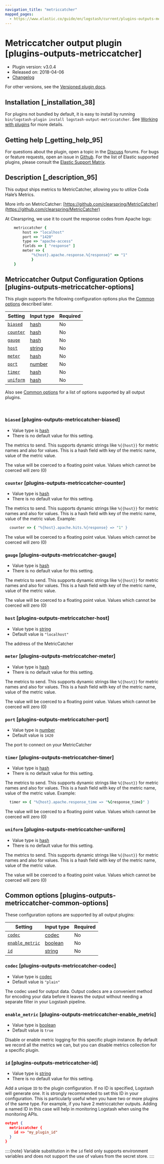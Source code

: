 ```yaml
---
navigation_title: "metriccatcher"
mapped_pages:
  - https://www.elastic.co/guide/en/logstash/current/plugins-outputs-metriccatcher.html
---
```


# Metriccatcher output plugin [plugins-outputs-metriccatcher]


* Plugin version: v3.0.4
* Released on: 2018-04-06
* [Changelog](https://github.com/logstash-plugins/logstash-output-metriccatcher/blob/v3.0.4/CHANGELOG.md)

For other versions, see the [Versioned plugin docs](logstash-docs://reference/output-metriccatcher-index.md).

## Installation [_installation_38]

For plugins not bundled by default, it is easy to install by running `bin/logstash-plugin install logstash-output-metriccatcher`. See [Working with plugins](/reference/working-with-plugins.md) for more details.


## Getting help [_getting_help_95]

For questions about the plugin, open a topic in the [Discuss](http://discuss.elastic.co) forums. For bugs or feature requests, open an issue in [Github](https://github.com/logstash-plugins/logstash-output-metriccatcher). For the list of Elastic supported plugins, please consult the [Elastic Support Matrix](https://www.elastic.co/support/matrix#logstash_plugins).


## Description [_description_95]

This output ships metrics to MetricCatcher, allowing you to utilize Coda Hale’s Metrics.

More info on MetricCatcher: [https://github.com/clearspring/MetricCatcher](https://github.com/clearspring/MetricCatcher)

At Clearspring, we use it to count the response codes from Apache logs:

```ruby
    metriccatcher {
        host => "localhost"
        port => "1420"
        type => "apache-access"
        fields => [ "response" ]
        meter => {
            "%{host}.apache.response.%{response}" => "1"
            }
    }
```


## Metriccatcher Output Configuration Options [plugins-outputs-metriccatcher-options]

This plugin supports the following configuration options plus the [Common options](#plugins-outputs-metriccatcher-common-options) described later.

| Setting | Input type | Required |
| --- | --- | --- |
| [`biased`](#plugins-outputs-metriccatcher-biased) | [hash](/reference/configuration-file-structure.md#hash) | No |
| [`counter`](#plugins-outputs-metriccatcher-counter) | [hash](/reference/configuration-file-structure.md#hash) | No |
| [`gauge`](#plugins-outputs-metriccatcher-gauge) | [hash](/reference/configuration-file-structure.md#hash) | No |
| [`host`](#plugins-outputs-metriccatcher-host) | [string](/reference/configuration-file-structure.md#string) | No |
| [`meter`](#plugins-outputs-metriccatcher-meter) | [hash](/reference/configuration-file-structure.md#hash) | No |
| [`port`](#plugins-outputs-metriccatcher-port) | [number](/reference/configuration-file-structure.md#number) | No |
| [`timer`](#plugins-outputs-metriccatcher-timer) | [hash](/reference/configuration-file-structure.md#hash) | No |
| [`uniform`](#plugins-outputs-metriccatcher-uniform) | [hash](/reference/configuration-file-structure.md#hash) | No |

Also see [Common options](#plugins-outputs-metriccatcher-common-options) for a list of options supported by all output plugins.

 

### `biased` [plugins-outputs-metriccatcher-biased]

* Value type is [hash](/reference/configuration-file-structure.md#hash)
* There is no default value for this setting.

The metrics to send. This supports dynamic strings like `%{{host}}` for metric names and also for values. This is a hash field with key of the metric name, value of the metric value.

The value will be coerced to a floating point value. Values which cannot be coerced will zero (0)


### `counter` [plugins-outputs-metriccatcher-counter]

* Value type is [hash](/reference/configuration-file-structure.md#hash)
* There is no default value for this setting.

The metrics to send. This supports dynamic strings like `%{{host}}` for metric names and also for values. This is a hash field with key of the metric name, value of the metric value. Example:

```ruby
  counter => { "%{host}.apache.hits.%{response} => "1" }
```

The value will be coerced to a floating point value. Values which cannot be coerced will zero (0)


### `gauge` [plugins-outputs-metriccatcher-gauge]

* Value type is [hash](/reference/configuration-file-structure.md#hash)
* There is no default value for this setting.

The metrics to send. This supports dynamic strings like `%{{host}}` for metric names and also for values. This is a hash field with key of the metric name, value of the metric value.

The value will be coerced to a floating point value. Values which cannot be coerced will zero (0)


### `host` [plugins-outputs-metriccatcher-host]

* Value type is [string](/reference/configuration-file-structure.md#string)
* Default value is `"localhost"`

The address of the MetricCatcher


### `meter` [plugins-outputs-metriccatcher-meter]

* Value type is [hash](/reference/configuration-file-structure.md#hash)
* There is no default value for this setting.

The metrics to send. This supports dynamic strings like `%{{host}}` for metric names and also for values. This is a hash field with key of the metric name, value of the metric value.

The value will be coerced to a floating point value. Values which cannot be coerced will zero (0)


### `port` [plugins-outputs-metriccatcher-port]

* Value type is [number](/reference/configuration-file-structure.md#number)
* Default value is `1420`

The port to connect on your MetricCatcher


### `timer` [plugins-outputs-metriccatcher-timer]

* Value type is [hash](/reference/configuration-file-structure.md#hash)
* There is no default value for this setting.

The metrics to send. This supports dynamic strings like `%{{host}}` for metric names and also for values. This is a hash field with key of the metric name, value of the metric value. Example:

```ruby
  timer => { "%{host}.apache.response_time => "%{response_time}" }
```

The value will be coerced to a floating point value. Values which cannot be coerced will zero (0)


### `uniform` [plugins-outputs-metriccatcher-uniform]

* Value type is [hash](/reference/configuration-file-structure.md#hash)
* There is no default value for this setting.

The metrics to send. This supports dynamic strings like `%{{host}}` for metric names and also for values. This is a hash field with key of the metric name, value of the metric value.

The value will be coerced to a floating point value. Values which cannot be coerced will zero (0)



## Common options [plugins-outputs-metriccatcher-common-options]

These configuration options are supported by all output plugins:

| Setting | Input type | Required |
| --- | --- | --- |
| [`codec`](#plugins-outputs-metriccatcher-codec) | [codec](/reference/configuration-file-structure.md#codec) | No |
| [`enable_metric`](#plugins-outputs-metriccatcher-enable_metric) | [boolean](/reference/configuration-file-structure.md#boolean) | No |
| [`id`](#plugins-outputs-metriccatcher-id) | [string](/reference/configuration-file-structure.md#string) | No |

### `codec` [plugins-outputs-metriccatcher-codec]

* Value type is [codec](/reference/configuration-file-structure.md#codec)
* Default value is `"plain"`

The codec used for output data. Output codecs are a convenient method for encoding your data before it leaves the output without needing a separate filter in your Logstash pipeline.


### `enable_metric` [plugins-outputs-metriccatcher-enable_metric]

* Value type is [boolean](/reference/configuration-file-structure.md#boolean)
* Default value is `true`

Disable or enable metric logging for this specific plugin instance. By default we record all the metrics we can, but you can disable metrics collection for a specific plugin.


### `id` [plugins-outputs-metriccatcher-id]

* Value type is [string](/reference/configuration-file-structure.md#string)
* There is no default value for this setting.

Add a unique `ID` to the plugin configuration. If no ID is specified, Logstash will generate one. It is strongly recommended to set this ID in your configuration. This is particularly useful when you have two or more plugins of the same type. For example, if you have 2 metriccatcher outputs. Adding a named ID in this case will help in monitoring Logstash when using the monitoring APIs.

```json
output {
  metriccatcher {
    id => "my_plugin_id"
  }
}
```

::::{note}
Variable substitution in the `id` field only supports environment variables and does not support the use of values from the secret store.
::::




